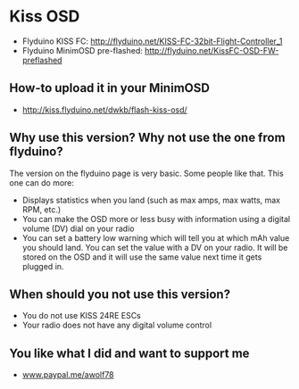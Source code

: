 # Kiss OSD

* Flyduino KISS FC: http://flyduino.net/KISS-FC-32bit-Flight-Controller_1
* Flyduino MinimOSD pre-flashed: http://flyduino.net/KissFC-OSD-FW-preflashed


## How-to upload it in your MinimOSD

* http://kiss.flyduino.net/dwkb/flash-kiss-osd/

## Why use this version? Why not use the one from flyduino?

The version on the flyduino page is very basic. Some people like that. This one can do more:

* Displays statistics when you land (such as max amps, max watts, max RPM, etc.)
* You can make the OSD more or less busy with information using a digital volume (DV) dial on your radio
* You can set a battery low warning which will tell you at which mAh value you should land. You can set the value with a DV on your radio. It will be stored on the OSD and it will use the same value next time it gets plugged in.

## When should you not use this version?

* You do not use KISS 24RE ESCs
* Your radio does not have any digital volume control

## You like what I did and want to support me

* www.paypal.me/awolf78